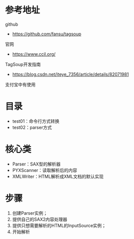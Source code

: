 # 参考地址
github
- https://github.com/fansu/tagsoup
  
官网
- https://www.ccil.org/

TagSoup开发指南
- https://blog.csdn.net/iteye_7356/article/details/82071981

支付宝中有使用

# 目录
- test01：命令行方式转换
- test02：parser方式

# 核心类
- Parser：SAX型的解析器
- PYXScanner：读取解析后的内容
- XMLWriter：HTML解析成XML文档的默认实现

# 步骤
1. 创建Parser实例；
2. 提供自己的SAX2内容处理器
3. 提供只想需要解析的HTML的InputSource实例；
4. 开始解析
